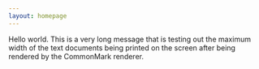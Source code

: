 ```yaml
---
layout: homepage
---
```


Hello world. This is a very long message that is testing out the maximum width of the text documents being printed
on the screen after being rendered by the CommonMark renderer.
